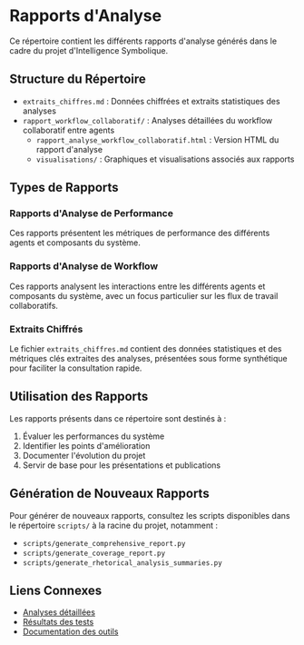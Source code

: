 # Rapports d'Analyse

Ce répertoire contient les différents rapports d'analyse générés dans le cadre du projet d'Intelligence Symbolique.

## Structure du Répertoire

- `extraits_chiffres.md` : Données chiffrées et extraits statistiques des analyses
- `rapport_workflow_collaboratif/` : Analyses détaillées du workflow collaboratif entre agents
  - `rapport_analyse_workflow_collaboratif.html` : Version HTML du rapport d'analyse
  - `visualisations/` : Graphiques et visualisations associés aux rapports

## Types de Rapports

### Rapports d'Analyse de Performance

Ces rapports présentent les métriques de performance des différents agents et composants du système.

### Rapports d'Analyse de Workflow

Ces rapports analysent les interactions entre les différents agents et composants du système, avec un focus particulier sur les flux de travail collaboratifs.

### Extraits Chiffrés

Le fichier `extraits_chiffres.md` contient des données statistiques et des métriques clés extraites des analyses, présentées sous forme synthétique pour faciliter la consultation rapide.

## Utilisation des Rapports

Les rapports présents dans ce répertoire sont destinés à :

1. Évaluer les performances du système
2. Identifier les points d'amélioration
3. Documenter l'évolution du projet
4. Servir de base pour les présentations et publications

## Génération de Nouveaux Rapports

Pour générer de nouveaux rapports, consultez les scripts disponibles dans le répertoire `scripts/` à la racine du projet, notamment :

- `scripts/generate_comprehensive_report.py`
- `scripts/generate_coverage_report.py`
- `scripts/generate_rhetorical_analysis_summaries.py`

## Liens Connexes

- [Analyses détaillées](../analysis/README.md)
- [Résultats des tests](../results/README.md)
- [Documentation des outils](../outils/README.md)